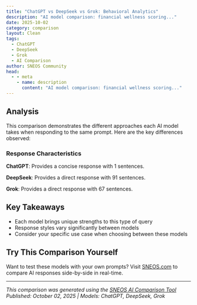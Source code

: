 ```yaml
---
title: "ChatGPT vs DeepSeek vs Grok: Behavioral Analytics"
description: "AI model comparison: financial wellness scoring..."
date: 2025-10-02
category: comparison
layout: Clean
tags:
  - ChatGPT
  - DeepSeek
  - Grok
  - AI Comparison
author: SNEOS Community
head:
  - - meta
    - name: description
      content: "AI model comparison: financial wellness scoring..."
---
```


<ChatComparison
  title="ChatGPT vs DeepSeek vs Grok: Behavioral Analytics"
  prompt="financial wellness scoring"
  :responses='{
    "ChatGPT": "Error calling OpenAI API.",
    "DeepSeek": "Of course. Here is a comprehensive overview of **financial wellness scoring**, covering what it is, how it\u0027s calculated, its uses, and its limitations.\n\n---\n\n### What is a Financial Wellness Score?\n\nA Financial Wellness Score (FWS) is a numerical representation of an individual\u0027s overall financial health. Unlike a credit score, which primarily measures your reliability as a borrower, a financial wellness score provides a **holistic view** of your entire financial picture.\n\nThink of it this way:\n*   **Credit Score:** \u0022How likely are you to pay back a loan?\u0022\n*   **Financial Wellness Score:** \u0022How healthy and secure is your entire financial life?\u0022\n\nThese scores are typically used by individuals for self-assessment, and increasingly by employers, financial institutions, and fintech apps to offer personalized advice and products.\n\n### Key Components: What Goes Into the Score?\n\nWhile models vary, most financial wellness scores are built around a few core pillars. Here are the most common factors:\n\n**1. Cash Flow \u0026 Budgeting (Spending vs. Earnings)**\n*   **Spending Habits:** Are you living within your means? The score analyzes your income versus your essential and discretionary spending.\n*   **Savings Rate:** What percentage of your income are you saving? A higher savings rate is a strong positive indicator.\n*   **Discretionary Spending:** How much \u0022fun money\u0022 is left after bills and savings? A healthy balance is key.\n\n**2. Savings \u0026 Emergency Preparedness**\n*   **Emergency Fund:** This is a critical component. Do you have enough liquid savings to cover 3-6 months of essential expenses?\n*   **Short-Term Savings:** Are you saving for specific goals (e.g., a vacation, down payment)?\n\n**3. Debt Management**\n*   **Debt-to-Income (DTI) Ratio:** How much of your monthly income goes toward debt payments? A lower ratio is better.\n*   **Types of Debt:** The score may distinguish between \u0022good\u0022 debt (e.g., a low-interest mortgage) and \u0022bad\u0022 debt (e.g., high-interest credit card debt).\n*   **Credit Utilization:** While also a factor in your credit score, keeping your credit card balances low relative to your limits is a sign of good financial management.\n\n**4. Investments \u0026 Long-Term Planning**\n*   **Retirement Savings:** Are you consistently contributing to a retirement account (e.g., 401(k), IRA)? What is your balance relative to your age and income?\n*   **Other Investments:** Do you have investments outside of retirement accounts?\n\n**5. Insurance \u0026 Protection**\n*   **Adequate Coverage:** Do you have appropriate health, life, auto, and property insurance to protect against unforeseen events?\n*   **This pillar assesses your financial resilience to shocks.**\n\n**6. Credit Health (as a supporting factor)**\n*   While not the main focus, your credit score and credit history are often included as they reflect your history of managing debt obligations.\n\n### How is it Calculated and Who Provides It?\n\nThere is no single, universal algorithm for a financial wellness score (unlike the FICO model for credit). Different providers use their own proprietary models.\n\n**Common Providers:**\n\n1.  **Fintech Apps \u0026 Personal Finance Managers (PFMs):** Companies like **Mint, YNAB (You Need A Budget), Credit Karma, and Empower** offer financial health assessments. They calculate a score by aggregating and analyzing your linked bank, credit, and investment accounts.\n2.  **Employers \u0026 Financial Institutions:** Many banks (e.g., Bank of America, Wells Fargo) and credit unions now offer a financial wellness score to their customers. Employers partner with platforms (like **SoFi, BrightPlan, or Morgan Stanley at Work**) to offer this as an employee benefit.\n3.  **Specialized Scoring Companies:** Some companies focus solely on providing financial wellness metrics to other businesses.\n\n### Uses and Benefits\n\n| For Individuals | For Employers \u0026 Financial Institutions |\n| :--- | :--- |\n| **Self-Awareness:** Get a clear, objective snapshot of your financial health. | **Employee Benefits:** Offer a valuable tool to improve employee financial wellness, reducing stress and increasing productivity. |\n| **Identify Weaknesses:** Pinpoint specific areas that need improvement (e.g., \u0022My emergency fund is too low\u0022). | **Personalized Product Offers:** Banks can recommend relevant products (e.g., a savings account, debt consolidation loan) based on the score. |\n| **Track Progress:** Monitor your improvement over time as you make positive financial changes. | **Customer Engagement:** Helps build a deeper, more advisory relationship with customers. |\n| **Goal Setting:** Use the score as a motivator to achieve specific financial goals. | **Risk Assessment:** Can be used (with caution) to assess the stability of a potential borrower beyond just their credit score. |\n\n### Limitations and Criticisms\n\n*   **Lack of Standardization:** You might get a different score from different apps, making it hard to compare.\n*   **Data Privacy Concerns:** These scores require deep access to your financial data. It\u0027s crucial to understand how your data is stored, used, and shared.\n*   **Oversimplification:** A single number can never capture the full complexity of someone\u0027s financial life, personal goals, or life circumstances.\n*   **Potential for \u0022Gamification\u0022:** The focus on a score might lead people to optimize for the number rather than making sound, long-term financial decisions.\n*   **Not Regulated:** Unlike credit scores, financial wellness scores are not subject to the same level of regulation (like the FCRA), so error dispute processes may be less formal.\n\n### How to Improve Your Financial Wellness Score\n\nImproving your score is about improving your underlying financial habits:\n\n1.  **Build Your Emergency Fund:** This is often the most impactful step. Aim for 3-6 months of essential expenses.\n2.  **Create and Stick to a Budget:** Track your income and spending to ensure you are living within your means.\n3.  **Pay Down High-Interest Debt:** Focus on credit cards and personal loans first.\n4.  **Automate Your Savings:** Set up automatic transfers to your savings and investment accounts.\n5.  **Review Your Insurance Coverage:** Make sure you are adequately protected.\n6.  **Consistently Contribute to Retirement:** Even small, regular contributions make a big difference over time.\n\n### Conclusion\n\nA financial wellness score is a powerful, modern tool for gaining a holistic view of your financial health. It goes far beyond credit to include savings, spending, and future planning. While it should not be the sole focus of your financial life, it serves as an excellent **diagnostic tool and progress tracker** to help you make more informed and confident financial decisions.",
    "Grok": "Financial wellness scoring is a method used to assess an individual\u0027s or household\u0027s overall financial health and stability. It typically involves evaluating various aspects of personal finances to provide a numerical score or rating that reflects financial well-being. Financial wellness scores are often used by financial institutions, employers, or personal finance tools to help individuals track their progress, identify areas for improvement, and set financial goals.\n\n### Components of Financial Wellness Scoring\nFinancial wellness scores are generally based on a combination of quantitative and qualitative factors. Common components include:\n\n1. **Income and Earnings**:\n   - Stability and consistency of income.\n   - Ratio of income to expenses.\n   - Ability to cover living costs without stress.\n\n2. **Debt Management**:\n   - Total debt levels (credit card debt, student loans, mortgages, etc.).\n   - Debt-to-income ratio.\n   - Timeliness of debt repayments and credit utilization rates.\n\n3. **Savings and Emergency Funds**:\n   - Amount saved for emergencies (typically 3-6 months of expenses is recommended).\n   - Regular contributions to savings accounts.\n\n4. **Budgeting and Spending Habits**:\n   - Ability to stick to a budget.\n   - Control over discretionary spending.\n   - Avoidance of overspending or impulse purchases.\n\n5. **Credit Score and History**:\n   - Credit score (e.g., FICO score) as an indicator of creditworthiness.\n   - History of late payments, defaults, or bankruptcies.\n\n6. **Retirement and Long-Term Planning**:\n   - Contributions to retirement accounts (e.g., 401(k), IRA).\n   - Investment in long-term financial goals like homeownership or education.\n\n7. **Insurance and Risk Protection**:\n   - Adequate health, life, or property insurance coverage.\n   - Protection against unexpected financial shocks.\n\n8. **Financial Literacy and Behavior**:\n   - Understanding of financial concepts (e.g., interest rates, investments).\n   - Confidence in making financial decisions.\n   - Avoidance of predatory financial products or services.\n\n### How Financial Wellness Scoring Works\n- **Data Collection**: Information is gathered through surveys, financial statements, credit reports, or linked financial accounts (e.g., bank accounts, credit cards).\n- **Scoring Model**: Each component is assigned a weight based on its importance (e.g., debt management might carry more weight than discretionary spending). Scores are calculated using proprietary algorithms or standardized models.\n- **Score Range**: Scores are typically presented on a scale (e.g., 0-100 or 1-10), with higher scores indicating better financial wellness.\n- **Feedback and Recommendations**: Many tools provide actionable insights or recommendations based on the score, such as reducing debt, building an emergency fund, or improving credit.\n\n### Benefits of Financial Wellness Scoring\n- **Self-Awareness**: Helps individuals understand their financial strengths and weaknesses.\n- **Goal Setting**: Provides a benchmark for setting and achieving financial goals.\n- **Employer Programs**: Some companies use financial wellness scores to offer employees tailored benefits, like financial coaching or debt relief programs.\n- **Motivation**: Tracking progress over time can encourage better financial habits.\n\n### Popular Tools and Platforms for Financial Wellness Scoring\n- **Credit Bureaus**: Experian, Equifax, and TransUnion often provide credit-based financial health scores (e.g., Experian Boost or FICO Score).\n- **Personal Finance Apps**: Apps like Mint, YNAB (You Need a Budget), or Personal Capital may offer financial wellness scores or dashboards.\n- **Employer Platforms**: Companies like Financial Finesse or BrightDime provide financial wellness programs with scoring features for employees.\n- **Banking Tools**: Some banks (e.g., Bank of America\u2019s Better Money Habits) include financial health tracking tools.\n\n### Limitations of Financial Wellness Scoring\n- **Subjectivity**: Scoring models vary widely between providers, and some factors (like financial stress) are hard to quantify.\n- **Incomplete Data**: Scores may not account for all aspects of financial health, such as unreported income or emotional well-being.\n- **Cultural Differences**: Financial priorities and wellness definitions differ across cultures and regions, which may not be reflected in a standardized score.\n\nIf you\u0027re looking to improve your financial wellness score or implement a scoring system, focus on building healthy financial habits like budgeting, saving, reducing debt, and seeking professional advice if needed. Would you like me to elaborate on any specific aspect, such as creating a personal scoring system or tools to track financial wellness?"
  }'
  published-date="12:57"
/>

## Analysis

This comparison demonstrates the different approaches each AI model takes when responding to the same prompt. Here are the key differences observed:

### Response Characteristics

**ChatGPT**: Provides a concise response with 1 sentences. 

**DeepSeek**: Provides a direct response with 91 sentences. 

**Grok**: Provides a direct response with 67 sentences. 

## Key Takeaways

- Each model brings unique strengths to this type of query
- Response styles vary significantly between models
- Consider your specific use case when choosing between these models

## Try This Comparison Yourself

Want to test these models with your own prompts? Visit [SNEOS.com](https://sneos.com) to compare AI responses side-by-side in real-time.

---

*This comparison was generated using the [SNEOS AI Comparison Tool](https://sneos.com)*
*Published: October 02, 2025 | Models: ChatGPT, DeepSeek, Grok*
